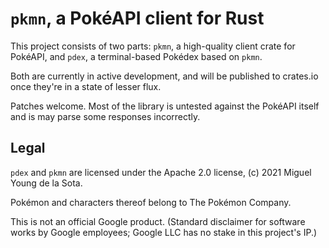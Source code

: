 # `pkmn`, a PokéAPI client for Rust

This project consists of two parts: `pkmn`, a high-quality client crate for 
PokéAPI, and `pdex`, a terminal-based Pokédex based on `pkmn`.

Both are currently in active development, and will be published to crates.io
once they're in a state of lesser flux.

Patches welcome. Most of the library is untested against the PokéAPI itself and
is may parse some responses incorrectly.

## Legal

`pdex` and `pkmn` are licensed under the Apache 2.0 license, (c) 2021 Miguel
Young de la Sota. 

Pokémon and characters thereof belong to The Pokémon Company.

This is not an official Google product. (Standard disclaimer for software works
by Google employees; Google LLC has no stake in this project's IP.)

